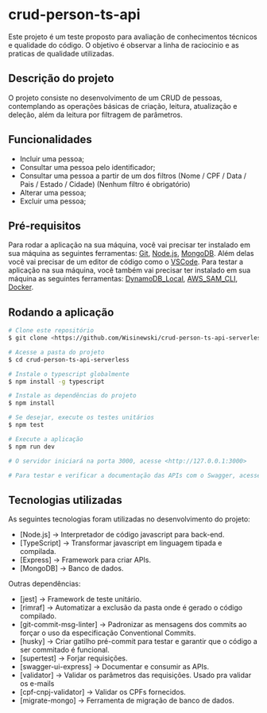 # crud-person-ts-api

Este projeto é um teste proposto para avaliação de conhecimentos técnicos e qualidade do código. O objetivo é observar a linha de raciocinio e as praticas de qualidade utilizadas.

## Descrição do projeto

O projeto consiste no desenvolvimento de um CRUD de pessoas, contemplando as operações básicas de criação, leitura, atualização e deleção, além da leitura por filtragem de parâmetros.

##  Funcionalidades
- Incluir uma pessoa;
- Consultar uma pessoa pelo identificador;
- Consultar uma pessoa a partir de um dos filtros (Nome / CPF / Data / Pais / Estado / Cidade) (Nenhum filtro é obrigatório)
- Alterar uma pessoa;
- Excluir uma pessoa;

## Pré-requisitos

Para rodar a aplicação na sua máquina, você vai precisar ter instalado em sua máquina as seguintes ferramentas:
[Git](https://git-scm.com), [Node.js](https://nodejs.org/en/), [MongoDB](https://www.mongodb.com/try/download/compass). Além delas você vai precisar de um editor de código como o [VSCode](https://code.visualstudio.com/). 
Para testar a aplicação na sua máquina, você também vai precisar ter instalado em sua máquina as seguintes ferramentas: [DynamoDB_Local](https://docs.aws.amazon.com/amazondynamodb/latest/developerguide/DynamoDBLocal.DownloadingAndRunning.html), [AWS_SAM_CLI](https://docs.aws.amazon.com/serverless-application-model/latest/developerguide/serverless-sam-cli-install.html), [Docker](https://www.docker.com/products/docker-desktop).

## Rodando a aplicação

```bash
# Clone este repositório
$ git clone <https://github.com/Wisinewski/crud-person-ts-api-serverless>

# Acesse a pasta do projeto
$ cd crud-person-ts-api-serverless

# Instale o typescript globalmente
$ npm install -g typescript

# Instale as dependências do projeto
$ npm install

# Se desejar, execute os testes unitários
$ npm test

# Execute a aplicação
$ npm run dev

# O servidor iniciará na porta 3000, acesse <http://127.0.0.1:3000>

# Para testar e verificar a documentação das APIs com o Swagger, acesse <http://person-crud-swagger-bucket.s3-website-us-east-1.amazonaws.com>
```

## Tecnologias utilizadas

As seguintes tecnologias foram utilizadas no desenvolvimento do projeto:

- [Node.js] -> Interpretador de código javascript para back-end.
- [TypeScript] -> Transformar javascript em linguagem tipada e compilada.
- [Express] -> Framework para criar APIs.
- [MongoDB] -> Banco de dados.

Outras dependências:

- [jest] -> Framework de teste unitário.
- [rimraf] -> Automatizar a exclusão da pasta onde é gerado o código compilado.
- [git-commit-msg-linter] -> Padronizar as mensagens dos commits ao forçar o uso da especificação Conventional Commits.
- [husky] -> Criar gatilho pré-commit para testar e garantir que o código a ser commitado é funcional.
- [supertest] -> Forjar requisições.
- [swagger-ui-express] -> Documentar e consumir as APIs.
- [validator] -> Validar os parâmetros das requisições. Usado pra validar os e-mails
- [cpf-cnpj-validator] -> Validar os CPFs fornecidos.
- [migrate-mongo] -> Ferramenta de migração de banco de dados.